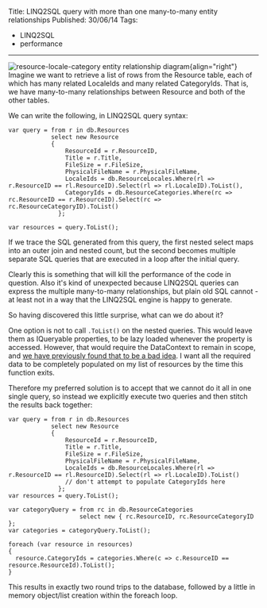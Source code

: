 Title: LINQ2SQL query with more than one many-to-many entity relationships
Published: 30/06/14
Tags:
  - LINQ2SQL
  - performance
---

![resource-locale-category entity relationship diagram](/posts/img/resource-erd.png){align="right"}
Imagine we want to retrieve a list of rows from the Resource table, each of which has many related LocaleIds and many related CategoryIds. That is, we have many-to-many relationships between Resource and both of the other tables.

We can write the following, in LINQ2SQL query syntax:
```
var query = from r in db.Resources
            select new Resource
            {
                ResourceId = r.ResourceID,
                Title = r.Title,
                FileSize = r.FileSize,
                PhysicalFileName = r.PhysicalFileName,
                LocaleIds = db.ResourceLocales.Where(rl => r.ResourceID == rl.ResourceID).Select(rl => rl.LocaleID).ToList(),
                CategoryIds = db.ResourceCategories.Where(rc => rc.ResourceID == r.ResourceID).Select(rc => rc.ResourceCategoryID).ToList()
              };

var resources = query.ToList();
```

If we trace the SQL generated from this query, the first nested select maps into an outer join and nested count, but the second becomes multiple separate SQL queries that are executed in a loop after the initial query.

Clearly this is something that will kill the performance of the code in question. Also it's kind of unexpected because LINQ2SQL queries can express the multiple many-to-many relationships, but plain old SQL cannot - at least not in a way that the LINQ2SQL engine is happy to generate.

So having discovered this little surprise, what can we do about it?

One option is not to call `.ToList()` on the nested queries. This would leave them as IQueryable<T> properties, to be lazy loaded whenever the property is accessed. However, that would require the DataContext to remain in scope, and [we have previously found that to be a bad idea](when-to-dispose-linq2sql-datacontext). I want all the required data to be completely populated on my list of resources by the time this function exits.

Therefore my preferred solution is to accept that we cannot do it all in one single query, so instead we explicitly execute two queries and then stitch the results back together:

```
var query = from r in db.Resources
            select new Resource
            {
                ResourceId = r.ResourceID,
                Title = r.Title,
                FileSize = r.FileSize,
                PhysicalFileName = r.PhysicalFileName,
                LocaleIds = db.ResourceLocales.Where(rl => r.ResourceID == rl.ResourceID).Select(rl => rl.LocaleID).ToList()
                // don't attempt to populate CategoryIds here
              };
var resources = query.ToList();

var categoryQuery = from rc in db.ResourceCategories
                    select new { rc.ResourceID, rc.ResourceCategoryID };
var categories = categoryQuery.ToList();

foreach (var resource in resources)
{
  resource.CategoryIds = categories.Where(c => c.ResourceID == resource.ResourceId).ToList();
}
```

This results in exactly two round trips to the database, followed by a little in memory object/list creation within the foreach loop.
